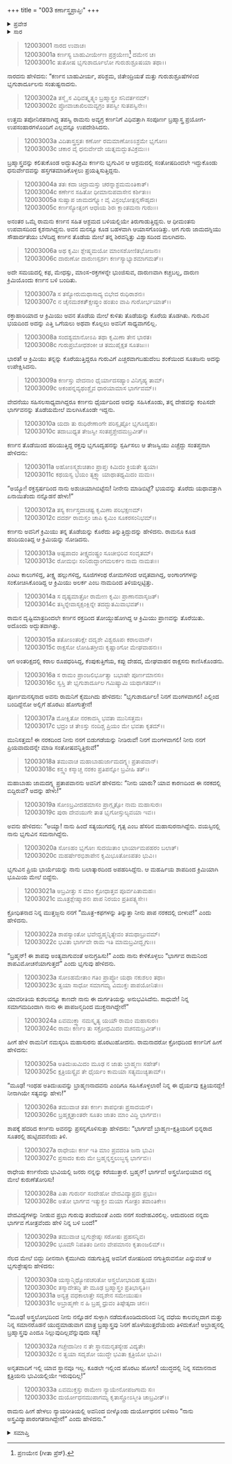 +++
title = "003 ಕರ್ಣಾಸ್ತ್ರಪ್ರಾಪ್ತಿಃ"
+++

<details><summary>ಪ್ರವೇಶ</summary>


।।   ಓಂ ಓಂ ನಮೋ ನಾರಾಯಣಾಯ।।   ಶ್ರೀ ವೇದವ್ಯಾಸಾಯ ನಮಃ ।।

ಶ್ರೀ ಕೃಷ್ಣದ್ವೈಪಾಯನ ವೇದವ್ಯಾಸ ವಿರಚಿತ  

**ಶ್ರೀ ಮಹಾಭಾರತ**

**ಶಾಂತಿ ಪರ್ವ**

**ರಾಜಧರ್ಮ ಪರ್ವ**

**ಅಧ್ಯಾಯ 3**

</details>

<details><summary>ಸಾರ</summary>

ಪರಶುರಾಮನಿಂದ ಬ್ರಹ್ಮಾಸ್ತ್ರವನ್ನು ಕಲಿತುಕೊಂಡ ಕರ್ಣನು ಗುರುವಿನ ಪ್ರೀತಿಪಾತ್ರನಾಗಿದ್ದುದು (1-4). ಪರಶುರಾಮನು ಸೌಹಾರ್ದತೆಯು ಬೆಳೆದಿದ್ದ ಕರ್ಣನ ತೊಡೆಯ ಮೇಲೆ ತನ್ನ ಶಿರವನ್ನಿತ್ತು ವಿಶ್ವಾಸದಿಂದ ಮಲಗಿದ್ದಾಗ ಕ್ರಿಮಿಯೊಂದು ಕರ್ಣನ ತೊಡೆಯನ್ನು ಕೊರೆದು ಹರಿದ ರಕ್ತವು ತಾಗಿ ಪರಶುರಾಮನು ಎಚ್ಚರಗೊಂಡಿದುದು (5-11). ಕ್ರಿಮಿಯ ರೂಪದಲ್ಲಿದ್ದ ರಾಕ್ಷಸನು ಶಾಪವಿಮೋಚನನಾದುದು (12-24). ಕರ್ಣನು ಬ್ರಾಹ್ಮಣನಲ್ಲವೆಂದು ತಿಳಿದುಕೊಂಡ ಪರಶುರಾಮನು ಕೋಪದಿಂದ “ನಿನ್ನ ವಧೆಯ ಕಾಲವಲ್ಲದಾಗ ಮತ್ತು ನಿನ್ನ ಸಮಾನರೊಡನೆ ಯುದ್ಧಮಾಡುವಾಗ ಮಾತ್ರ ಬ್ರಹ್ಮಾಸ್ತ್ರವು ನಿನಗೆ ಹೊಳೆಯುತ್ತದೆ” ಎಂಬ ಶಾಪವನ್ನಿತ್ತಿದುದು (25-33).


</details>


> 12003001 ನಾರದ ಉವಾಚ।  
12003001a ಕರ್ಣಸ್ಯ ಬಾಹುವೀರ್ಯೇಣ ಪ್ರಶ್ರಯೇಣ[^1] ದಮೇನ ಚ।  
12003001c ತುತೋಷ ಭೃಗುಶಾರ್ದೂಲೋ ಗುರುಶುಶ್ರೂಷಯಾ ತಥಾ।।

ನಾರದನು ಹೇಳಿದನು: “ಕರ್ಣನ ಬಾಹುವೀರ್ಯ, ಪರಿಶ್ರಮ, ಜಿತೇಂದ್ರಿಯತೆ ಮತ್ತು ಗುರುಶುಶ್ರೂಷೆಗಳಿಂದ ಭೃಗುಶಾರ್ದೂಲನು ಸಂತುಷ್ಟನಾದನು.

> 12003002a ತಸ್ಮೈ ಸ ವಿಧಿವತ್ಕೃತ್ಸ್ನಂ ಬ್ರಹ್ಮಾಸ್ತ್ರಂ ಸನಿವರ್ತನಮ್।  
12003002c ಪ್ರೋವಾಚಾಖಿಲಮವ್ಯಗ್ರಂ ತಪಸ್ವೀ ಸುತಪಸ್ವಿನೇ।।

ಉತ್ತಮ ತಪೋನಿರತನಾಗಿದ್ದ ತಪಸ್ವಿ ರಾಮನು ಅವ್ಯಗ್ರ ಕರ್ಣನಿಗೆ ವಿಧಿವತ್ತಾಗಿ ಸಂಪೂರ್ಣ ಬ್ರಹ್ಮಾಸ್ತ್ರ ಪ್ರಯೋಗ-ಉಪಸಂಹಾರಗಳೊಂದಿಗೆ ಎಲ್ಲವನ್ನೂ ಉಪದೇಶಿಸಿದನು.

> 12003003a ವಿದಿತಾಸ್ತ್ರಸ್ತತಃ ಕರ್ಣೋ ರಮಮಾಣೋಽಽಶ್ರಮೇ ಭೃಗೋಃ।  
12003003c ಚಕಾರ ವೈ ಧನುರ್ವೇದೇ ಯತ್ನಮದ್ಭುತವಿಕ್ರಮಃ।।

ಬ್ರಹ್ಮಾಸ್ತ್ರವನ್ನು ಕಲಿತುಕೊಂಡ ಅದ್ಭುತವಿಕ್ರಮಿ ಕರ್ಣನು ಭೃಗುವಿನ ಆ ಆಶ್ರಮದಲ್ಲಿ ಸಂತೋಷದಿಂದಲೇ ಇದ್ದುಕೊಂಡು ಧನುರ್ವೇದವನ್ನು ಹಸ್ತಗತಮಾಡಿಕೊಳ್ಳಲು ಪ್ರಯತ್ನಿಸುತ್ತಿದ್ದನು.

> 12003004a ತತಃ ಕದಾ ಚಿದ್ರಾಮಸ್ತು ಚರನ್ನಾಶ್ರಮಮಂತಿಕಾತ್।  
12003004c ಕರ್ಣೇನ ಸಹಿತೋ ಧೀಮಾನುಪವಾಸೇನ ಕರ್ಶಿತಃ।।  
12003005a ಸುಷ್ವಾಪ ಜಾಮದಗ್ನ್ಯೋ ವೈ ವಿಸ್ರಂಭೋತ್ಪನ್ನಸೌಹೃದಃ।  
12003005c ಕರ್ಣಸ್ಯೋತ್ಸಂಗ ಆಧಾಯ ಶಿರಃ ಕ್ಲಾಂತಮನಾ ಗುರುಃ।।

ಅನಂತರ ಒಮ್ಮೆ ರಾಮನು ಕರ್ಣನ ಸಹಿತ ಆಶ್ರಮದ ಬಳಿಯಲ್ಲಿಯೇ ತಿರುಗಾಡುತ್ತಿದ್ದನು. ಆ ಧೀಮಂತನು ಉಪವಾಸದಿಂದ ಕೃಶನಾಗಿದ್ದನು. ಅವನ ಮನಸ್ಸೂ ಕೂಡ ಬಹಳವಾಗಿ ಆಯಾಸಗೊಂಡಿತ್ತು. ಆಗ ಗುರು ಜಾಮದಗ್ನಿಯು ಸೌಹಾರ್ದತೆಯು ಬೆಳೆದಿದ್ದ ಕರ್ಣನ ತೊಡೆಯ ಮೇಲೆ ತನ್ನ ಶಿರವನ್ನಿತ್ತು ವಿಶ್ವಾಸದಿಂದ ಮಲಗಿದನು.

> 12003006a ಅಥ ಕೃಮಿಃ ಶ್ಲೇಷ್ಮಮಯೋ ಮಾಂಸಶೋಣಿತಭೋಜನಃ।  
12003006c ದಾರುಣೋ ದಾರುಣಸ್ಪರ್ಶಃ ಕರ್ಣಸ್ಯಾಭ್ಯಾಶಮಾಗಮತ್।।

ಅದೇ ಸಮಯದಲ್ಲಿ ಕಫ, ಮೇಧಸ್ಸು, ಮಾಂಸ-ರಕ್ತಗಳನ್ನೇ ಭುಂಜಿಸುವ, ದಾರುಣವಾಗಿ ಕಚ್ಚಬಲ್ಲ, ದಾರುಣ ಕ್ರಿಮಿಯೊಂದು ಕರ್ಣನ ಬಳಿ ಬಂದಿತು.

> 12003007a ಸ ತಸ್ಯೋರುಮಥಾಸಾದ್ಯ ಬಿಭೇದ ರುಧಿರಾಶನಃ।  
12003007c ನ ಚೈನಮಶಕತ್ಕ್ಷೇಪ್ತುಂ ಹಂತುಂ ವಾಪಿ ಗುರೋರ್ಭಯಾತ್।।

ರಕ್ತಾಹಾರಿಯಾದ ಆ ಕ್ರಿಮಿಯು ಅವನ ತೊಡೆಯ ಮೇಲೆ ಕುಳಿತು ತೊಡೆಯನ್ನು ಕೊರೆಯ ತೊಡಗಿತು. ಗುರುವಿನ ಭಯದಿಂದ ಅದನ್ನು ಎತ್ತಿ ಒಗೆಯಲು ಅಥವಾ ಕೊಲ್ಲಲು ಅವನಿಗೆ ಸಾಧ್ಯವಾಗಲಿಲ್ಲ.

> 12003008a ಸಂದಶ್ಯಮಾನೋಽಪಿ ತಥಾ ಕೃಮಿಣಾ ತೇನ ಭಾರತ।  
12003008c ಗುರುಪ್ರಬೋಧಶಂಕೀ ಚ ತಮುಪೈಕ್ಷತ ಸೂತಜಃ।।

ಭಾರತ! ಆ ಕ್ರಿಮಿಯು ತನ್ನನ್ನು ಕೊರೆಯುತ್ತಿದ್ದರೂ ಗುರುವಿಗೆ ಎಚ್ಚರವಾಗಬಹುದೆಂಬ ಶಂಕೆಯಿಂದ ಸೂತಜನು ಅದನ್ನು
ಉಪೇಕ್ಷಿಸಿದನು.

> 12003009a ಕರ್ಣಸ್ತು ವೇದನಾಂ ಧೈರ್ಯಾದಸಹ್ಯಾಂ ವಿನಿಗೃಹ್ಯ ತಾಮ್।  
12003009c ಅಕಂಪನ್ನವ್ಯಥಂಶ್ಚೈವ ಧಾರಯಾಮಾಸ ಭಾರ್ಗವಮ್।।

ವೇದನೆಯು ಸಹಿಸಲಸಾಧ್ಯವಾಗಿದ್ದರೂ ಕರ್ಣನು ಧೈರ್ಯದಿಂದ ಅದನ್ನು ಸಹಿಸಿಕೊಂಡು, ತನ್ನ ದೇಹವನ್ನು ಕಂಪಿಸದೇ ಭಾರ್ಗವನನ್ನು ತೊಡೆಯಮೇಲೆ ಮಲಗಿಸಿಕೊಂಡೇ ಇದ್ದನು.

> 12003010a ಯದಾ ತು ರುಧಿರೇಣಾಂಗೇ ಪರಿಸ್ಪೃಷ್ಟೋ ಭೃಗೂದ್ವಹಃ।  
12003010c ತದಾಬುಧ್ಯತ ತೇಜಸ್ವೀ ಸಂತಪ್ತಶ್ಚೇದಮಬ್ರವೀತ್।।

ಕರ್ಣನ ತೊಡೆಯಿಂದ ಹರಿಯುತ್ತಿದ್ದ ರಕ್ತವು ಭೃಗೂದ್ವಹನನ್ನು ಸ್ಪರ್ಷಿಸಲು ಆ ತೇಜಸ್ವಿಯು ಎಚ್ಚೆದ್ದು ಸಂತಪ್ತನಾಗಿ ಹೇಳಿದನು:

> 12003011a ಅಹೋಽಸ್ಮ್ಯಶುಚಿತಾಂ ಪ್ರಾಪ್ತಃ ಕಿಮಿದಂ ಕ್ರಿಯತೇ ತ್ವಯಾ।  
12003011c ಕಥಯಸ್ವ ಭಯಂ ತ್ಯಕ್ತ್ವಾ ಯಾಥಾತಥ್ಯಮಿದಂ ಮಮ।।

“ಅಯ್ಯೋ! ರಕ್ತಸ್ಪರ್ಷದಿಂದ ನಾನು ಅಶುಚಿಯಾಗಿಬಿಟ್ಟೆನು! ನೀನೇನು ಮಾಡಿಬಿಟ್ಟೆ? ಭಯವನ್ನು ತೊರೆದು ಯಥಾವತ್ತಾಗಿ ಏನಾಯಿತೆಂದು ನನ್ನೊಡನೆ ಹೇಳು!”

> 12003012a ತಸ್ಯ ಕರ್ಣಸ್ತದಾಚಷ್ಟ ಕೃಮಿಣಾ ಪರಿಭಕ್ಷಣಮ್।  
12003012c ದದರ್ಶ ರಾಮಸ್ತಂ ಚಾಪಿ ಕೃಮಿಂ ಸೂಕರಸಂನಿಭಮ್।।

ಕರ್ಣನು ಅವನಿಗೆ ಕ್ರಿಮಿಯು ತನ್ನ ತೊಡೆಯನ್ನು ಕೊರೆದು ತಿನ್ನುತ್ತಿದ್ದುದನ್ನು ಹೇಳಿದನು. ರಾಮನೂ ಕೂಡ ಹಂದಿಯಂತಿದ್ದ ಆ ಕ್ರಿಮಿಯನ್ನು ನೋಡಿದನು.

> 12003013a ಅಷ್ಟಪಾದಂ ತೀಕ್ಷ್ಣದಂಷ್ಟ್ರಂ ಸೂಚೀಭಿರಿವ ಸಂವೃತಮ್।  
12003013c ರೋಮಭಿಃ ಸಂನಿರುದ್ಧಾಂಗಮಲರ್ಕಂ ನಾಮ ನಾಮತಃ।।

ಎಂಟು ಕಾಲುಗಳಿದ್ದ, ತೀಕ್ಷ್ಣ ಹಲ್ಲುಗಳಿದ್ದ, ಸೂಜಿಗಳಂಥ ರೋಮಗಳಿಂದ ಆವೃತವಾಗಿದ್ದ, ಅಂಗಾಂಗಗಳನ್ನು ಸಂಕೋಚಿಸಿಕೊಂಡಿದ್ದ ಆ ಕ್ರಿಮಿಯು ಅಲರ್ಕ ಎಂಬ ನಾಮದಿಂದ ತಿಳಿಯಲ್ಪಟ್ಟಿತ್ತು.

> 12003014a ಸ ದೃಷ್ಟಮಾತ್ರೋ ರಾಮೇಣ ಕೃಮಿಃ ಪ್ರಾಣಾನವಾಸೃಜತ್।  
12003014c ತಸ್ಮಿನ್ನೇವಾಸೃಕ್ಸಂಕ್ಲಿನ್ನೇ ತದದ್ಭುತಮಿವಾಭವತ್।।

ರಾಮನ ದೃಷ್ಟಿಮಾತ್ರದಿಂದಲೇ ಕರ್ಣನ ರಕ್ತದಿಂದ ತೋಯ್ದುಹೋಗಿದ್ದ ಆ ಕ್ರಿಮಿಯು ಪ್ರಾಣವನ್ನು ತೊರೆಯಿತು. ಅದೊಂದು ಅದ್ಭುತವಾಗಿತ್ತು.

> 12003015a ತತೋಽಂತರಿಕ್ಷೇ ದದೃಶೇ ವಿಶ್ವರೂಪಃ ಕರಾಲವಾನ್।  
12003015c ರಾಕ್ಷಸೋ ಲೋಹಿತಗ್ರೀವಃ ಕೃಷ್ಣಾಂಗೋ ಮೇಘವಾಹನಃ।।

ಆಗ ಅಂತರಿಕ್ಷದಲ್ಲಿ ಕರಾಲ ರೂಪಧರಿಸಿದ್ದ, ಕೆಂಪುಕುತ್ತಿಗೆಯ, ಕಪ್ಪು ದೇಹದ, ಮೇಘವಾಹನ ರಾಕ್ಷಸನು ಕಾಣಿಸಿಕೊಂಡನು.

> 12003016a ಸ ರಾಮಂ ಪ್ರಾಂಜಲಿರ್ಭೂತ್ವಾ ಬಭಾಷೇ ಪೂರ್ಣಮಾನಸಃ।  
12003016c ಸ್ವಸ್ತಿ ತೇ ಭೃಗುಶಾರ್ದೂಲ ಗಮಿಷ್ಯಾಮಿ ಯಥಾಗತಮ್।।

ಪೂರ್ಣಮನಸ್ಕನಾದ ಅವನು ರಾಮನಿಗೆ ಕೈಮುಗಿದು ಹೇಳಿದನು: “ಭೃಗುಶಾರ್ದೂಲ! ನಿನಗೆ ಮಂಗಳವಾಗಲಿ! ಎಲ್ಲಿಂದ ಬಂದಿದ್ದೆನೋ ಅಲ್ಲಿಗೆ ಹೊರಟು ಹೋಗುತ್ತೇನೆ!

> 12003017a ಮೋಕ್ಷಿತೋ ನರಕಾದಸ್ಮಿ ಭವತಾ ಮುನಿಸತ್ತಮ।  
12003017c ಭದ್ರಂ ಚ ತೇಽಸ್ತು ನಂದಿಶ್ಚ ಪ್ರಿಯಂ ಮೇ ಭವತಾ ಕೃತಮ್।।

ಮುನಿಸತ್ತಮ! ಈ ನರಕದಿಂದ ನೀನು ನನಗೆ ಬಿಡುಗಡೆಯನ್ನು ನೀಡಿರುವೆ! ನಿನಗೆ ಮಂಗಳವಾಗಲಿ! ನೀನು ನನಗೆ ಪ್ರಿಯವಾದುದನ್ನೇ ಮಾಡಿ ಸಂತೋಷವನ್ನಿತ್ತಿರುವೆ!”

> 12003018a ತಮುವಾಚ ಮಹಾಬಾಹುರ್ಜಾಮದಗ್ನ್ಯಃ ಪ್ರತಾಪವಾನ್।  
12003018c ಕಸ್ತ್ವಂ ಕಸ್ಮಾಚ್ಚ ನರಕಂ ಪ್ರತಿಪನ್ನೋ ಬ್ರವೀಹಿ ತತ್।।

ಮಹಾಬಾಹು ಜಾಮದಗ್ನ್ಯ ಪ್ರತಾಪವಾನನು ಅವನಿಗೆ ಹೇಳಿದನು: “ನೀನು ಯಾರು? ಯಾವ ಕಾರಣದಿಂದ ಈ ನರಕದಲ್ಲಿ ಬಿದ್ದಿರುವೆ? ಅದನ್ನು ಹೇಳು!”

> 12003019a ಸೋಽಬ್ರವೀದಹಮಾಸಂ ಪ್ರಾಗ್ಗೃತ್ಸೋ ನಾಮ ಮಹಾಸುರಃ।  
12003019c ಪುರಾ ದೇವಯುಗೇ ತಾತ ಭೃಗೋಸ್ತುಲ್ಯವಯಾ ಇವ।।

ಅವನು ಹೇಳಿದನು: “ಅಯ್ಯಾ! ನಾನು ಹಿಂದೆ ಸತ್ಯಯುಗದಲ್ಲಿ ಗೃತ್ಸ ಎಂಬ ಹೆಸರಿನ ಮಹಾಸುರನಾಗಿದ್ದೆನು. ವಯಸ್ಸಿನಲ್ಲಿ ನಾನು ಭೃಗುವಿನ ಸಮನಾಗಿದ್ದೆನು.

> 12003020a ಸೋಽಹಂ ಭೃಗೋಃ ಸುದಯಿತಾಂ ಭಾರ್ಯಾಮಪಹರಂ ಬಲಾತ್।  
12003020c ಮಹರ್ಷೇರಭಿಶಾಪೇನ ಕೃಮಿಭೂತೋಽಪತಂ ಭುವಿ।।

ಭೃಗುವಿನ ಪ್ರಿಯ ಭಾರ್ಯೆಯನ್ನು ನಾನು ಬಲಾತ್ಕಾರದಿಂದ ಅಪಹರಿಸಿದ್ದೆನು. ಆ ಮಹರ್ಷಿಯ ಶಾಪದಿಂದ ಕ್ರಿಮಿಯಾಗಿ ಭೂಮಿಯ ಮೇಲೆ ಬಿದ್ದೆನು.

> 12003021a ಅಬ್ರವೀತ್ತು ಸ ಮಾಂ ಕ್ರೋಧಾತ್ತವ ಪೂರ್ವಪಿತಾಮಹಃ।  
12003021c ಮೂತ್ರಶ್ಲೇಷ್ಮಾಶನಃ ಪಾಪ ನಿರಯಂ ಪ್ರತಿಪತ್ಸ್ಯಸೇ।।

ಕ್ರೋಧಿತನಾದ ನಿನ್ನ ಮುತ್ತಜ್ಜನು ನನಗೆ “ಮೂತ್ರ-ಕಫಗಳನ್ನು ತಿನ್ನುತ್ತಾ ನೀನು ಪಾಪ ನರಕದಲ್ಲಿ ಬೀಳುವೆ!” ಎಂದು ಹೇಳಿದನು.

> 12003022a ಶಾಪಸ್ಯಾಂತೋ ಭವೇದ್ಬ್ರಹ್ಮನ್ನಿತ್ಯೇವಂ ತಮಥಾಬ್ರುವಮ್।  
12003022c ಭವಿತಾ ಭಾರ್ಗವೇ ರಾಮ ಇತಿ ಮಾಮಬ್ರವೀದ್ಭೃಗುಃ।।


“ಬ್ರಹ್ಮನ್! ಈ ಶಾಪವು ಅಂತ್ಯವಾಗುವಂತೆ ಅನುಗ್ರಹಿಸು!” ಎಂದು ನಾನು ಕೇಳಿಕೊಳ್ಳಲು “ಭಾರ್ಗವ ರಾಮನಿಂದ ಶಾಪವಿಮೋಚನೆಯಾಗುತ್ತದೆ” ಎಂದು ಭೃಗುವು ಹೇಳಿದನು.

> 12003023a ಸೋಽಹಮೇತಾಂ ಗತಿಂ ಪ್ರಾಪ್ತೋ ಯಥಾ ನಕುಶಲಂ ತಥಾ।  
12003023c ತ್ವಯಾ ಸಾಧೋ ಸಮಾಗಮ್ಯ ವಿಮುಕ್ತಃ ಪಾಪಯೋನಿತಃ।।

ಯಾವರೀತಿಯ ಕುಶಲವನ್ನೂ ಕಾಣದೇ ನಾನು ಈ ದುರ್ಗತಿಯನ್ನು ಅನುಭವಿಸಿದೆನು. ಸಾಧುವೇ! ನಿನ್ನ ಸಮಾಗಮದಿಂದಾಗಿ ನಾನು ಈ ಪಾಪಜನ್ಮದಿಂದ ಮುಕ್ತನಾಗಿದ್ದೇನೆ!”

> 12003024a ಏವಮುಕ್ತ್ವಾ ನಮಸ್ಕೃತ್ಯ ಯಯೌ ರಾಮಂ ಮಹಾಸುರಃ।  
12003024c ರಾಮಃ ಕರ್ಣಂ ತು ಸಕ್ರೋಧಮಿದಂ ವಚನಮಬ್ರವೀತ್।।

ಹೀಗೆ ಹೇಳಿ ರಾಮನಿಗೆ ನಮಸ್ಕರಿಸಿ ಮಹಾಸುರನು ಹೊರಟುಹೋದನು. ರಾಮನಾದರೋ ಕ್ರೋಧದಿಂದ ಕರ್ಣನಿಗೆ ಹೀಗೆ ಹೇಳಿದನು:

> 12003025a ಅತಿದುಃಖಮಿದಂ ಮೂಢ ನ ಜಾತು ಬ್ರಾಹ್ಮಣಃ ಸಹೇತ್।  
12003025c ಕ್ಷತ್ರಿಯಸ್ಯೈವ ತೇ ಧೈರ್ಯಂ ಕಾಮಯಾ ಸತ್ಯಮುಚ್ಯತಾಮ್।।

“ಮೂಢ! ಇಂಥಹ ಅತಿದುಃಖವನ್ನು ಬ್ರಾಹ್ಮಣನಾದವನು ಎಂದಿಗೂ ಸಹಿಸಿಕೊಳ್ಳಲಾರ! ನಿನ್ನ ಈ ಧೈರ್ಯವು ಕ್ಷತ್ರಿಯನದ್ದೇ! ನೀನಾಗಿಯೇ ಸತ್ಯವನ್ನು ಹೇಳು!”

> 12003026a ತಮುವಾಚ ತತಃ ಕರ್ಣಃ ಶಾಪಭೀತಃ ಪ್ರಸಾದಯನ್।  
12003026c ಬ್ರಹ್ಮಕ್ಷತ್ರಾಂತರೇ ಸೂತಂ ಜಾತಂ ಮಾಂ ವಿದ್ಧಿ ಭಾರ್ಗವ।।

ಶಾಪಕ್ಕೆ ಹೆದರಿದ ಕರ್ಣನು ಅವನನ್ನು ಪ್ರಸನ್ನಗೊಳಿಸುತ್ತಾ ಹೇಳಿದನು: “ಭಾರ್ಗವ! ಬ್ರಾಹ್ಮಣ-ಕ್ಷತ್ರಿಯರಿಗೆ ಭಿನ್ನರಾದ ಸೂತರಲ್ಲಿ ಹುಟ್ಟಿದವನೆಂದು ತಿಳಿ.

> 12003027a ರಾಧೇಯಃ ಕರ್ಣ ಇತಿ ಮಾಂ ಪ್ರವದಂತಿ ಜನಾ ಭುವಿ।  
12003027c ಪ್ರಸಾದಂ ಕುರು ಮೇ ಬ್ರಹ್ಮನ್ನಸ್ತ್ರಲುಬ್ಧಸ್ಯ ಭಾರ್ಗವ।।

ರಾಧೇಯ ಕರ್ಣನೆಂದು ಭುವಿಯಲ್ಲಿ ಜನರು ನನ್ನನ್ನು ಕರೆಯುತ್ತಾರೆ. ಬ್ರಹ್ಮನ್! ಭಾರ್ಗವ! ಅಸ್ತ್ರಲೋಭಿಯಾದ ನನ್ನ ಮೇಲೆ ಕುರುಣೆತೋರಿಸು!

> 12003028a ಪಿತಾ ಗುರುರ್ನ ಸಂದೇಹೋ ವೇದವಿದ್ಯಾಪ್ರದಃ ಪ್ರಭುಃ।  
12003028c ಅತೋ ಭಾರ್ಗವ ಇತ್ಯುಕ್ತಂ ಮಯಾ ಗೋತ್ರಂ ತವಾಂತಿಕೇ।।

ವೇದವಿದ್ಯೆಗಳನ್ನು ನೀಡುವ ಪ್ರಭು ಗುರುವು ತಂದೆಯಂತೆ ಎಂದು ನನಗೆ ಸಂದೇಹವಿರಲಿಲ್ಲ. ಆದುದರಿಂದ ನನ್ನದು ಭಾರ್ಗವ ಗೋತ್ರವೆಂದು ಹೇಳಿ ನಿನ್ನ ಬಳಿ ಬಂದೆ!”

> 12003029a ತಮುವಾಚ ಭೃಗುಶ್ರೇಷ್ಠಃ ಸರೋಷಃ ಪ್ರಹಸನ್ನಿವ।  
12003029c ಭೂಮೌ ನಿಪತಿತಂ ದೀನಂ ವೇಪಮಾನಂ ಕೃತಾಂಜಲಿಮ್।।

ನೆಲದ ಮೇಲೆ ಬಿದ್ದು ದೀನನಾಗಿ ಕೈಮುಗಿದು ನಡುಗುತ್ತಿದ್ದ ಅವನಿಗೆ ರೋಷದಿಂದ ನಗುತ್ತಿರುವನೋ ಎನ್ನುವಂತೆ ಆ ಭೃಗುಶ್ರೇಷ್ಠನು ಹೇಳಿದನು:

> 12003030a ಯಸ್ಮಾನ್ಮಿಥ್ಯೋಪಚರಿತೋ ಅಸ್ತ್ರಲೋಭಾದಿಹ ತ್ವಯಾ।  
12003030c ತಸ್ಮಾದೇತದ್ಧಿ ತೇ ಮೂಢ ಬ್ರಹ್ಮಾಸ್ತ್ರಂ ಪ್ರತಿಭಾಸ್ಯತಿ।।  
12003031a ಅನ್ಯತ್ರ ವಧಕಾಲಾತ್ತೇ ಸದೃಶೇನ ಸಮೇಯುಷಃ।  
12003031c ಅಬ್ರಾಹ್ಮಣೇ ನ ಹಿ ಬ್ರಹ್ಮ ಧ್ರುವಂ ತಿಷ್ಠೇತ್ಕದಾ ಚನ।।

“ಮೂಢ! ಅಸ್ತ್ರಲೋಭದಿಂದ ನೀನು ನನ್ನೊಡನೆ ಸುಳ್ಳಾಗಿ ನಡೆದುಕೊಂಡಿದುದರಿಂದ ನಿನ್ನ ವಧೆಯ ಕಾಲವಲ್ಲದಾಗ ಮತ್ತು ನಿನ್ನ ಸಮಾನರೊಡನೆ ಯುದ್ಧಮಾಡುವಾಗ ಮಾತ್ರ ಬ್ರಹ್ಮಾಸ್ತ್ರವು ನಿನಗೆ ಹೊಳೆಯುತ್ತದೆಯೆಂದು ತಿಳಿದುಕೋ! ಅಬ್ರಾಹ್ಮನಲ್ಲಿ ಬ್ರಹ್ಮಾಸ್ತ್ರವು ಎಂದೂ ನಿಲ್ಲುವುದಿಲ್ಲವೆನ್ನುವುದು ಸತ್ಯ!

> 12003032a ಗಚ್ಚೇದಾನೀಂ ನ ತೇ ಸ್ಥಾನಮನೃತಸ್ಯೇಹ ವಿದ್ಯತೇ।  
12003032c ನ ತ್ವಯಾ ಸದೃಶೋ ಯುದ್ಧೇ ಭವಿತಾ ಕ್ಷತ್ರಿಯೋ ಭುವಿ।।

ಅನೃತವಾದಿಗೆ ಇಲ್ಲಿ ಯಾವ ಸ್ಥಾನವೂ ಇಲ್ಲ. ಕೂಡಲೇ ಇಲ್ಲಿಂದ ಹೊರಟು ಹೋಗು! ಯುದ್ಧದಲ್ಲಿ ನಿನ್ನ ಸಮಾನನಾದ ಕ್ಷತ್ರಿಯನು ಭುವಿಯಲ್ಲಿಯೇ ಇರುವುದಿಲ್ಲ!”

> 12003033a ಏವಮುಕ್ತಸ್ತು ರಾಮೇಣ ನ್ಯಾಯೇನೋಪಜಗಾಮ ಸಃ।  
12003033c ದುರ್ಯೋಧನಮುಪಾಗಮ್ಯ ಕೃತಾಸ್ತ್ರೋಽಸ್ಮೀತಿ ಚಾಬ್ರವೀತ್।।

ರಾಮನು ಹೀಗೆ ಹೇಳಲು ನ್ಯಾಯರೀತಿಯಲ್ಲಿ ಅವನಿಂದ ಬೀಳ್ಕೊಂಡು ದುರ್ಯೋಧನನ ಬಳಿಸಾರಿ “ನಾನು ಅಸ್ತ್ರವಿದ್ಯಾಪಾರಂಗತನಾಗಿದ್ದೇನೆ!” ಎಂದು ಹೇಳಿದನು.”


<details><summary>ಸಮಾಪ್ತಿ</summary>

ಇತಿ ಶ್ರೀ ಮಹಾಭಾರತೇ ಶಾಂತಿಪರ್ವಣಿ ರಾಜಧರ್ಮಪರ್ವಣಿ ಕರ್ಣಾಸ್ತ್ರಪ್ರಾಪ್ತಿರ್ನಾಮ ತೃತೀಯೋಽಧ್ಯಾಯಃ।।  
ಇದು ಶ್ರೀ ಮಹಾಭಾರತ ಶಾಂತಿಪರ್ವದ ರಾಜಧರ್ಮಪರ್ವದಲ್ಲಿ ಕರ್ಣಾಸ್ತ್ರಪ್ರಾಪ್ತಿ ಎನ್ನುವ ಮೂರನೇ ಅಧ್ಯಾಯವು.

</details>

[^1]: ಪ್ರಣಯೇನ (ಗೀತಾ ಪ್ರೆಸ್).
